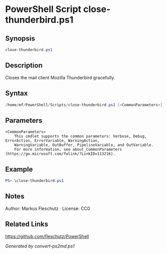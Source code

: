 # PowerShell Script close-thunderbird.ps1

## Synopsis
```powershell
close-thunderbird.ps1
```

## Description
Closes the mail client Mozilla Thunderbird gracefully.

## Syntax
```powershell
/home/mf/PowerShell/Scripts/close-thunderbird.ps1 [<CommonParameters>]
```

## Parameters

```
<CommonParameters>
    This cmdlet supports the common parameters: Verbose, Debug, ErrorAction, ErrorVariable, WarningAction, 
    WarningVariable, OutBuffer, PipelineVariable, and OutVariable.
    For more information, see about_CommonParameters (https://go.microsoft.com/fwlink/?LinkID=113216).
```

## Example
```powershell
PS>.\close-thunderbird.ps1
```


## Notes
Author: Markus Fleschutz · License: CC0

## Related Links
https://github.com/fleschutz/PowerShell

*Generated by convert-ps2md.ps1*
